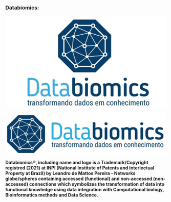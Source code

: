 
### Databiomics:
![Image](databiomics2.jpg) 





![Image](databiomics3.jpg) 


**Databiomics®, including name and logo is a Trademark/Copyright registred (2021) at INPI (National Institute of Patents and Interlectual Property at Brazil) by Leandro de Mattos Pereira - Networks globe/spheres containing accessed (functional) and non-accessed (non-accessed) connections which symbolizes the transformation of data into functional knowledge using data integration with Computational biology, Bioinformatics methods and Data Science.**
